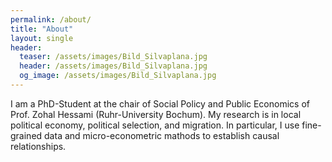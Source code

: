 ```yaml
---
permalink: /about/
title: "About"
layout: single
header:
  teaser: /assets/images/Bild_Silvaplana.jpg
  header: /assets/images/Bild_Silvaplana.jpg
  og_image: /assets/images/Bild_Silvaplana.jpg
---
```



I am a PhD-Student at the chair of Social Policy and Public Economics of Prof. Zohal Hessami (Ruhr-University Bochum). My research is in local political economy, political selection, and migration. In particular, I use fine-grained data and micro-econometric mathods to establish causal relationships.
